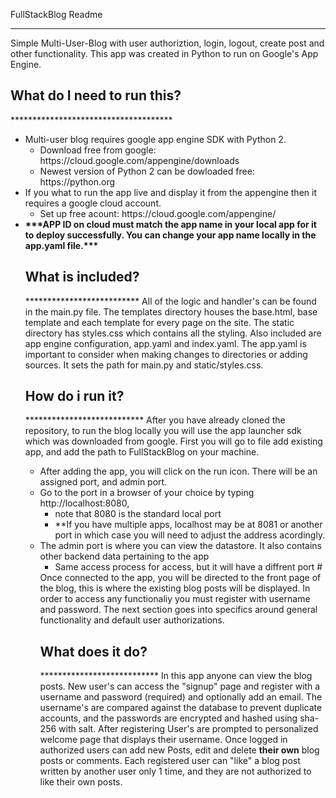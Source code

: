FullStackBlog Readme
*******************

Simple Multi-User-Blog with user authoriztion, login, logout, create post and other functionality. This app was created in Python to run on Google's App Engine.


<h2>What do I need to run this?</h2>
*************************************
<ul>
<li>Multi-user blog requires google app engine SDK with Python 2.
	<ul><li>Download free from google: https://cloud.google.com/appengine/downloads</li>
	<li> Newest version of Python 2 can be dowloaded free: https://python.org</li></ul>
</li>
<li>If you what to run the app live and display it from the appengine then it requires a google cloud account.
	<ul><li>Set up free acount: https://cloud.google.com/appengine/ </li></ul>
</li>
<li><strong>***APP ID on cloud must match the app name in your local app for it to deploy successfully. You can change your app name locally in the app.yaml file.***</strong></li>

<h2>What is included?</h2>
**************************
All of the logic and handler's can be found in the main.py file. The templates directory houses the base.html, base template and each template for every page on the site. The static directory has styles.css which contains all the styling. Also included are app engine configuration, app.yaml and index.yaml. The app.yaml is important to consider when making changes to directories or adding sources. It sets the path for main.py and static/styles.css.

<h2>How do i run it? </h2>
***************************
After you have already cloned the repository, to run the blog locally you will use the app launcher sdk which was downloaded from google. First you will go to file add existing app, and add the path to FullStackBlog on your machine. 
<ul>
<li>After adding the app, you will click on the run icon. There will be an assigned port, and admin port.</li>
<li>Go to the port in a browser of your choice by typing http://localhost:8080, 
	<ul><li>note that 8080 is the standard local port</li>
	 <li>**If you have multiple apps, localhost may be at 8081 or another port in which case you will need to adjust the address acordingly.</li>
	 </ul>
</li>
<li>The admin port is where you can view the datastore. It also contains other backend data pertaining to the app
<ul><li>Same access process for access, but it will have a diffrent port #</li></ul>
</li>
Once connected to the app, you will be directed to the front page of the blog, this is where the existing blog posts will be displayed. In order to access any functionaliy you must register with username and password. The next section goes into specifics around general functionality and default user authorizations.

<h2>What does it do?</h2>
***************************
In this app anyone can view the blog posts. New user's can access the "signup" page and register with a username and password (required) and optionally add an email. The username's are compared against the database to prevent duplicate accounts, and the passwords are encrypted and hashed using sha-256 with salt. After registering User's are prompted to personalized welcome page that displays their username. Once logged in authorized users can add new Posts, edit and delete <strong>their own</strong> blog posts or comments. Each registered user can "like" a blog post written by another user only 1 time, and they are not authorized to like their own posts.